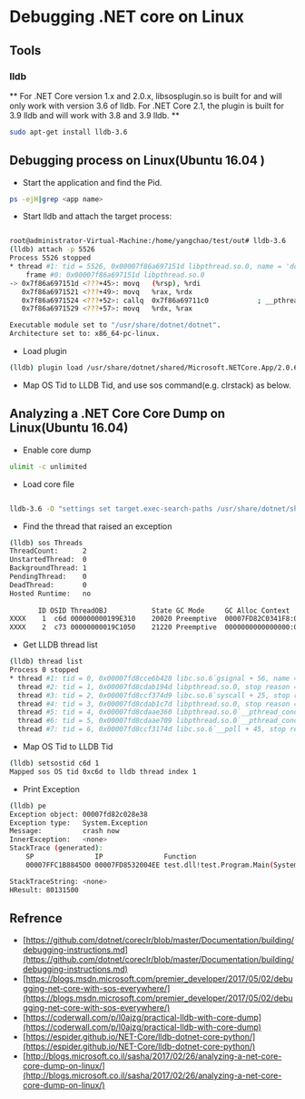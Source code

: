 # Debugging .NET core on Linux

## Tools

### lldb

** For .NET Core version 1.x and 2.0.x, libsosplugin.so is built for and will only work with version 3.6 of lldb. For .NET Core 2.1, the plugin is built for 3.9 lldb and will work with 3.8 and 3.9 lldb. **

``` bash
sudo apt-get install lldb-3.6
```

## Debugging process on Linux(Ubuntu 16.04 )

* Start the application and find the Pid.

``` bash
ps -ejH|grep <app name>
```

* Start lldb and attach the target process:

``` bash

root@administrator-Virtual-Machine:/home/yangchao/test/out# lldb-3.6
(lldb) attach -p 5526
Process 5526 stopped
* thread #1: tid = 5526, 0x00007f86a697151d libpthread.so.0, name = 'dotnet', stop reason = trace
    frame #0: 0x00007f86a697151d libpthread.so.0
-> 0x7f86a697151d <???+45>: movq   (%rsp), %rdi
   0x7f86a6971521 <???+49>: movq   %rax, %rdx
   0x7f86a6971524 <???+52>: callq  0x7f86a69711c0            ; __pthread_disable_asynccancel
   0x7f86a6971529 <???+57>: movq   %rdx, %rax

Executable module set to "/usr/share/dotnet/dotnet".
Architecture set to: x86_64-pc-linux.
```

* Load plugin

``` bash
(lldb) plugin load /usr/share/dotnet/shared/Microsoft.NETCore.App/2.0.6/libsosplugin.so
```

* Map OS Tid to LLDB Tid, and use sos command(e.g. clrstack) as below.

## Analyzing a .NET Core Core Dump on Linux(Ubuntu 16.04)

* Enable core dump

``` bash
ulimit -c unlimited
```

* Load core file    

``` bash

lldb-3.6 -O "settings set target.exec-search-paths /usr/share/dotnet/shared/Microsoft.NETCore.App/2.0.6/" -o "plugin load /usr/share/dotnet/shared/Microsoft.NETCore.App/2.0.6/libsosplugin.so" --core /home/yangchao/test/out/core /usr/bin/dotnet

```

* Find the thread that raised an exception

``` bash
(lldb) sos Threads
ThreadCount:      2
UnstartedThread:  0
BackgroundThread: 1
PendingThread:    0
DeadThread:       0
Hosted Runtime:   no
                                                                                                        Lock  
       ID OSID ThreadOBJ           State GC Mode     GC Alloc Context                  Domain           Count Apt Exception
XXXX    1  c6d 000000000199E310    20020 Preemptive  00007FD82C0341F8:00007FD82C035FD0 0000000001986030 0     Ukn System.Exception 00007fd82c028e38
XXXX    2  c73 00000000019C1050    21220 Preemptive  0000000000000000:0000000000000000 0000000001986030 0     Ukn (Finalizer) 
```


* Get LLDB thread list

``` bash
(lldb) thread list
Process 0 stopped
* thread #1: tid = 0, 0x00007fd8cce6b428 libc.so.6`gsignal + 56, name = 'dotnet', stop reason = signal SIGABRT
  thread #2: tid = 1, 0x00007fd8cdab194d libpthread.so.0, stop reason = signal SIGABRT
  thread #3: tid = 2, 0x00007fd8ccf374d9 libc.so.6`syscall + 25, stop reason = signal SIGABRT
  thread #4: tid = 3, 0x00007fd8cdab1c7d libpthread.so.0, stop reason = signal SIGABRT
  thread #5: tid = 4, 0x00007fd8cdaae360 libpthread.so.0`__pthread_cond_wait + 192, stop reason = signal SIGABRT
  thread #6: tid = 5, 0x00007fd8cdaae709 libpthread.so.0`__pthread_cond_timedwait + 297, stop reason = signal SIGABRT
  thread #7: tid = 6, 0x00007fd8ccf3174d libc.so.6`__poll + 45, stop reason = signal SIGABRT
```

* Map OS Tid to LLDB Tid

``` bash
(lldb) setsostid c6d 1
Mapped sos OS tid 0xc6d to lldb thread index 1
```

* Print Exception

``` bash
(lldb) pe
Exception object: 00007fd82c028e38
Exception type:   System.Exception
Message:          crash now
InnerException:   <none>
StackTrace (generated):
    SP               IP               Function
    00007FFC1B8845D0 00007FD8532004EE test.dll!test.Program.Main(System.String[])+0x6e

StackTraceString: <none>
HResult: 80131500

```

## Refrence

* [https://github.com/dotnet/coreclr/blob/master/Documentation/building/debugging-instructions.md](https://github.com/dotnet/coreclr/blob/master/Documentation/building/debugging-instructions.md)
* [https://blogs.msdn.microsoft.com/premier_developer/2017/05/02/debugging-net-core-with-sos-everywhere/](https://blogs.msdn.microsoft.com/premier_developer/2017/05/02/debugging-net-core-with-sos-everywhere/)
* [https://coderwall.com/p/l0ajzg/practical-lldb-with-core-dump](https://coderwall.com/p/l0ajzg/practical-lldb-with-core-dump)
* [https://espider.github.io/NET-Core/lldb-dotnet-core-python/](https://espider.github.io/NET-Core/lldb-dotnet-core-python/)
* [http://blogs.microsoft.co.il/sasha/2017/02/26/analyzing-a-net-core-core-dump-on-linux/](http://blogs.microsoft.co.il/sasha/2017/02/26/analyzing-a-net-core-core-dump-on-linux/)
